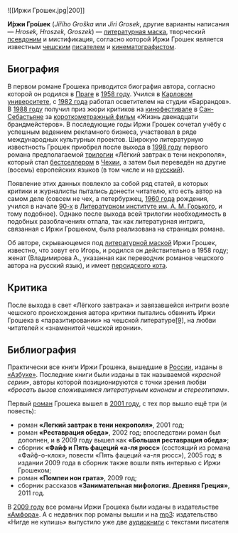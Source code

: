 ![[Иржи Грошек.jpg|200]]

**И́ржи Гро́шек** (*Jiřího Groška* или *Jiri Grosek*, другие варианты написания — *Hrosek, Hroszek, Groszek*) — [литературная маска](https://ru.wikipedia.org/wiki/Литературная_маска), творческий [псевдоним](https://ru.wikipedia.org/wiki/Псевдоним) и мистификация, согласно которой Иржи Грошек является известным [чешским](https://ru.wikipedia.org/wiki/Чехия) [писателем](https://ru.wikipedia.org/wiki/Писатель) и [кинематографистом](https://ru.wikipedia.org/wiki/Кинематографист).

## Биография

В первом романе Грошека приводится биография автора, согласно которой он родился в [Праге](https://ru.wikipedia.org/wiki/Прага) в [1958 году](https://ru.wikipedia.org/wiki/1958_год). Учился в [Карловом университете](https://ru.wikipedia.org/wiki/Карлов_университет), с [1982 года](https://ru.wikipedia.org/wiki/1982_год) работал осветителем на студии «Баррандов». В [1988 году](https://ru.wikipedia.org/wiki/1988_год) получил приз жюри критиков на [кинофестивале](https://ru.wikipedia.org/wiki/Кинофестиваль_в_Сан-Себастьяне) в [Сан-Себастьяне](https://ru.wikipedia.org/wiki/Сан-Себастьян) за [короткометражный фильм](https://ru.wikipedia.org/wiki/Короткометражное_кино) «Жизнь двенадцати брандмейстеров». В последующие годы Иржи Грошек  сочетал учёбу с успешным ведением рекламного бизнеса, участвовал в ряде  международных культурных проектов. Широкую литературную известность  Грошек приобрел после выхода в [1998 году](https://ru.wikipedia.org/wiki/1998_год) первого романа предполагаемой [трилогии](https://ru.wikipedia.org/wiki/Трилогия) «Лёгкий завтрак в тени некрополя», который стал [бестселлером](https://ru.wikipedia.org/wiki/Бестселлер) в [Чехии](https://ru.wikipedia.org/wiki/Чехия), а затем был переведён на другие (восемь) европейских языков (в том числе и на [русский](https://ru.wikipedia.org/wiki/Русский_язык)).

Появление этих данных повлекло за собой ряд статей, в которых  критики и журналисты пытались донести читателю, кто есть автор на самом  деле (совсем не чех, а петербуржец, [1960 года](https://ru.wikipedia.org/wiki/1960_год) рождения, учился в начале [90-х](https://ru.wikipedia.org/wiki/1990-е_годы) в [Литературном институте им. А. М. Горького](https://ru.wikipedia.org/wiki/Литературный_институт_им._А._М._Горького), и тому подобное). Однако после выхода всей трилогии необходимость в подобных  разоблачениях отпала, так как литературная интрига, связанная с Иржи  Грошеком, была реализована на страницах романа.

Об авторе, скрывающемся под [литературной маской](https://ru.wikipedia.org/wiki/Литературная_маска) Иржи Грошек, известно, что зовут его Игорь, и родился он действительно в 1958 году; женат (Владимирова А., указанная как переводчик романов  чешского автора на русский язык), и имеет [персидского кота](https://ru.wikipedia.org/wiki/Персидская_кошка).

## Критика

После выхода в свет «Лёгкого завтрака» и завязавшейся интриги возле чешского  происхождения автора критики пытались обвинить Иржи Грошека в  «паразитировании» на чешской литературе[[9\]](https://ru.wikipedia.org/wiki/Иржи_Грошек#cite_note-9), на любви читателей к «знаменитой чешской иронии».

## Библиография

Практически все книги Иржи Грошека, вышедшие в [России](https://ru.wikipedia.org/wiki/Россия), изданы в [«Азбуке»](https://ru.wikipedia.org/wiki/Азбука_(издательство)). Последние книги были изданы в так называемой *«красной серии»*, авторы которой позиционируются с точки зрения любви *«бросать вызов сложившимся литературным канонам и стереотипам»*.

Первый [роман](https://ru.wikipedia.org/wiki/Роман) Грошека вышел в [2001 году](https://ru.wikipedia.org/wiki/2001_год), с тех пор вышло ещё три (и повесть):

- роман **«Легкий завтрак в тени некрополя»**, 2001 год;
- роман **«Реставрация обеда»**, 2002 год; впоследствии роман был дополнен, и в 2009 году вышел как **«Большая реставрация обеда»**;
- сборник **«Файф и Пять фацеций «а-ля рюсс»** (состоящий из романа «Файф-о-клок», повести «Пять фацеций «а-ля рюсс»), 2005 год; в издании  2009 года в сборник также вошли пять интервью с Иржи Грошеком;
- роман **«Помпеи нон грата»**, 2009 год;
- сборник рассказов **«Занимательная мифология. Древняя Греция»**, 2011 год.

В [2009 году](https://ru.wikipedia.org/wiki/2009_год) все романы Иржи Грошека были изданы в издательстве [«Амфора»](https://ru.wikipedia.org/wiki/Амфора_(издательство)). А с недавних пор романы вышли и на [mp3](https://ru.wikipedia.org/wiki/Mp3): издательство «Нигде не купишь» выпустило уже две [аудиокниги](https://ru.wikipedia.org/wiki/Аудиокнига) с текстами писателя